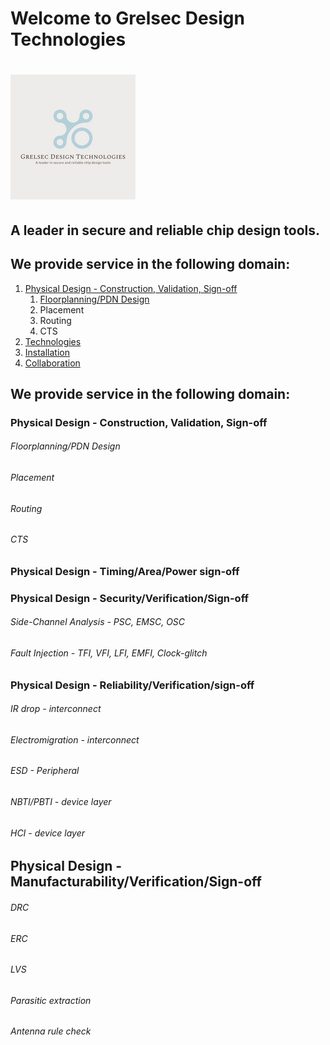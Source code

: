 # Welcome to Grelsec Design Technologies
# ![alt text align="right" width="100%"](https://github.com/grelsec-design/grelsec-design.github.io/blob/main/logo.jpg?raw=true)
## A leader in secure and reliable chip design tools.


## We provide service in the following domain:
1. [Physical Design -  Construction, Validation, Sign-off]()
    1. [Floorplanning/PDN Design]()
    2. Placement
    3. Routing
    4. CTS
2. [Technologies](#technologies)
3. [Installation](#installation)
4. [Collaboration](#collaboration)

## We provide service in the following domain:
### Physical Design -  Construction, Validation, Sign-off
###### Floorplanning/PDN Design
###### Placement
###### Routing
###### CTS

### Physical Design - Timing/Area/Power sign-off

### Physical Design - Security/Verification/Sign-off
###### Side-Channel Analysis - PSC, EMSC, OSC
###### Fault Injection - TFI, VFI, LFI, EMFI, Clock-glitch


### Physical Design - Reliability/Verification/sign-off
###### IR drop - interconnect
###### Electromigration - interconnect
###### ESD - Peripheral
###### NBTI/PBTI - device layer
###### HCI - device layer

## Physical Design - Manufacturability/Verification/Sign-off
###### DRC
###### ERC
###### LVS
###### Parasitic extraction
###### Antenna rule check








